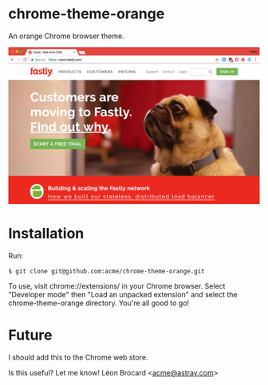 # chrome-theme-orange

An orange Chrome browser theme.

![Screenshot](images/screenshot.png)

# Installation

Run:

```
$ git clone git@github.com:acme/chrome-theme-orange.git
```

To use, visit chrome://extensions/ in your Chrome browser. Select
"Developer mode" then "Load an unpacked extension" and select the
chrome-theme-orange directory. You're all good to go!

# Future

I should add this to the Chrome web store.

Is this useful? Let me know! Léon Brocard <<acme@astray.com>>
